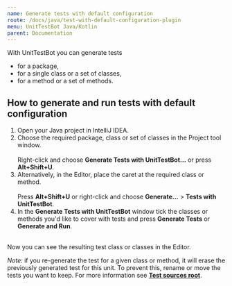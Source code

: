 ```yaml
---
name: Generate tests with default configuration
route: /docs/java/test-with-default-configuration-plugin
menu: UnitTestBot Java/Kotlin
parent: Documentation
---
```


With UnitTestBot you can generate tests

* for a package,
* for a single class or a set of classes,
* for a method or a set of methods.

## How to generate and run tests with default configuration

1. Open your Java project in IntelliJ IDEA.
2. Choose the required package, class or set of classes in the Project tool window.<br></br>
Right-click and choose **Generate Tests with UnitTestBot...** or press **Alt+Shift+U**.
3. Alternatively, in the Editor, place the caret at the required class or method.<br></br>
Press **Alt+Shift+U** or right-click and choose **Generate...** > **Tests with UnitTestBot**.
4. In the **Generate Tests with UnitTestBot** window tick the classes or methods you'd like to cover with tests and press **Generate Tests** or **Generate and Run**.<br></br>

Now you can see the resulting test class or classes in the Editor.

_Note:_ if you re-generate the test for a given class or method, it will erase the previously generated test for this unit. To prevent this, rename or move the tests you want to keep. For more information see [**Test sources root**](https://github.com/UnitTestBot/UTBotJava/wiki/Fine-tune-test-generation#test-sources-root).
